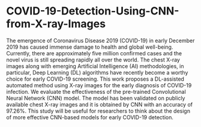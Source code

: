 # COVID-19-Detection-Using-CNN-from-X-ray-Images
The emergence of Coronavirus Disease 2019 (COVID-19) in early December 2019 has caused immense damage to health and global well-being. Currently, there are approximately five million confirmed cases and the novel virus is still spreading rapidly all over the world. The chest X-ray images along with emerging Artificial Intelligence (AI) methodologies, in particular, Deep Learning (DL) algorithms have recently become a worthy choice for early COVID-19 screening. This work proposes a DL-assisted automated method using X-ray images for the early diagnosis of COVID-19 infection. We evaluate the effectiveness of the pre-trained Convolutional Neural Network (CNN) model. The model has been validated on publicly available chest X-ray images and it is obtained by CNN with an accuracy of 97.26%. This study will be useful for researchers to think about the design of more effective CNN-based models for early COVID-19 detection.
